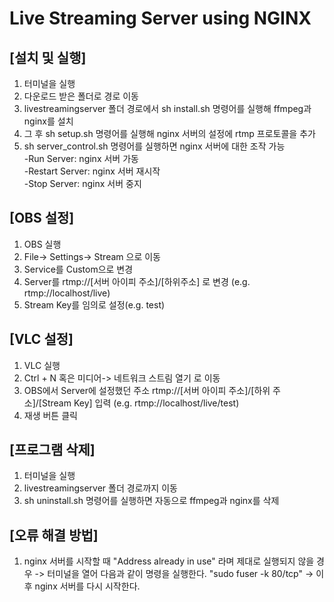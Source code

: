 Live Streaming Server using NGINX
=====

[설치 및 실행]
-----

1. 터미널을 실행
2. 다운로드 받은 폴더로 경로 이동
3. livestreamingserver 폴더 경로에서 sh install.sh 명령어를 실행해 ffmpeg과 nginx를 설치
4. 그 후 sh setup.sh 명령어를 실행해 nginx 서버의 설정에 rtmp 프로토콜을 추가
5. sh server_control.sh 명령어를 실행하면 nginx 서버에 대한 조작 가능  
-Run Server: nginx 서버 가동  
-Restart Server: nginx 서버 재시작  
-Stop Server: nginx 서버 중지


[OBS 설정]
-----

1. OBS 실행
2. File-> Settings-> Stream 으로 이동
3. Service를 Custom으로 변경
4. Server를 rtmp://[서버 아이피 주소]/[하위주소] 로 변경 (e.g. rtmp://localhost/live)
5. Stream Key를 임의로 설정(e.g. test)


[VLC 설정]
-----

1. VLC 실행
2. Ctrl + N 혹은 미디어-> 네트워크 스트림 열기 로 이동
3. OBS에서 Server에 설정했던 주소 rtmp://[서버 아이피 주소]/[하위 주소]/[Stream Key] 입력 (e.g. rtmp://localhost/live/test)
4. 재생 버튼 클릭


[프로그램 삭제]
-----

1. 터미널을 실행
2. livestreamingserver 폴더 경로까지 이동
3. sh uninstall.sh 명령어를 실행하면 자동으로 ffmpeg과 nginx를 삭제


[오류 해결 방법]
-----

1. nginx 서버를 시작할 때 "Address already in use" 라며 제대로 실행되지 않을 경우
-> 터미널을 열어 다음과 같이 명령을 실행한다. "sudo fuser -k 80/tcp"
-> 이후 nginx 서버를 다시 시작한다.
